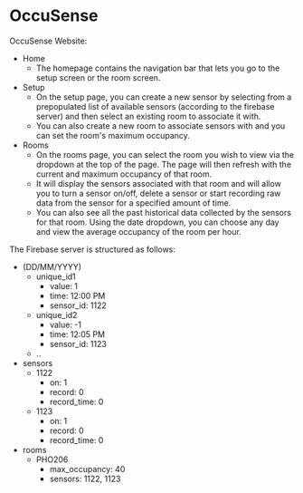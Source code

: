 # OccuSense

OccuSense Website:

+ Home
    + The homepage contains the navigation bar that lets you go to the setup screen or the room screen.
+ Setup
    + On the setup page, you can create a new sensor by selecting from a prepopulated list of available sensors (according to the firebase server) and then select an existing room to associate it with.
    + You can also create a new room to associate sensors with and you can set the room's maximum occupancy.
+ Rooms
    + On the rooms page, you can select the room you wish to view via the dropdown at the top of the page. The page will then refresh with the current and maximum occupancy of that room.
    + It will display the sensors associated with that room and will allow you to turn a sensor on/off, delete a sensor or start recording raw data from the sensor for a specified amount of time.
    + You can also see all the past historical data collected by the sensors for that room. Using the date dropdown, you can choose any day and view the average occupancy of the room per hour.
  
  
  
The Firebase server is structured as follows:

+ (DD/MM/YYYY)
  + unique_id1
    + value: 1
    + time: 12:00 PM
    + sensor_id: 1122
  + unique_id2
    + value: -1
    + time: 12:05 PM
    + sensor_id: 1123
  + ..
+ sensors
  + 1122
    + on: 1
    + record: 0
    + record_time: 0
  + 1123
    + on: 1
    + record: 0
    + record_time: 0
+ rooms
  + PHO206
    + max_occupancy: 40
    + sensors: 1122, 1123

